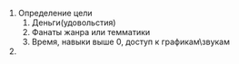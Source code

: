 1. Определение цели
	1. Деньги(удовольстия)
	2. Фанаты жанра или темматики 
	3. Время, навыки выше 0, доступ к графикам\звукам
2. 